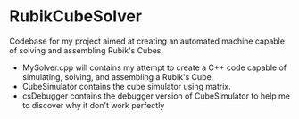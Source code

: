 # RubikCubeSolver
Codebase for my project aimed at creating an automated machine capable of solving and assembling Rubik's Cubes.

- MySolver.cpp will contains my attempt to create a C++ code capable of simulating, solving, and assembling a Rubik's Cube.
- CubeSimulator contains the cube simulator using matrix.
- csDebugger contains the debugger version of CubeSimulator to help me to discover why it don't work perfectly
